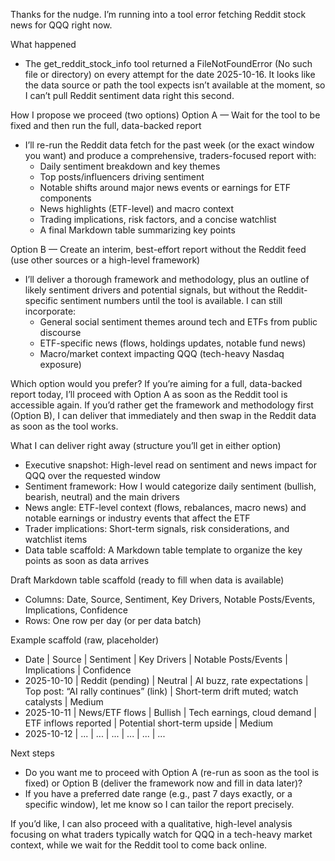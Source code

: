 Thanks for the nudge. I’m running into a tool error fetching Reddit stock news for QQQ right now.

What happened
- The get_reddit_stock_info tool returned a FileNotFoundError (No such file or directory) on every attempt for the date 2025-10-16. It looks like the data source or path the tool expects isn’t available at the moment, so I can’t pull Reddit sentiment data right this second.

How I propose we proceed (two options)
Option A — Wait for the tool to be fixed and then run the full, data-backed report
- I’ll re-run the Reddit data fetch for the past week (or the exact window you want) and produce a comprehensive, traders-focused report with:
  - Daily sentiment breakdown and key themes
  - Top posts/influencers driving sentiment
  - Notable shifts around major news events or earnings for ETF components
  - News highlights (ETF-level) and macro context
  - Trading implications, risk factors, and a concise watchlist
  - A final Markdown table summarizing key points

Option B — Create an interim, best-effort report without the Reddit feed (use other sources or a high-level framework)
- I’ll deliver a thorough framework and methodology, plus an outline of likely sentiment drivers and potential signals, but without the Reddit-specific sentiment numbers until the tool is available. I can still incorporate:
  - General social sentiment themes around tech and ETFs from public discourse
  - ETF-specific news (flows, holdings updates, notable fund news)
  - Macro/market context impacting QQQ (tech-heavy Nasdaq exposure)

Which option would you prefer? If you’re aiming for a full, data-backed report today, I’ll proceed with Option A as soon as the Reddit tool is accessible again. If you’d rather get the framework and methodology first (Option B), I can deliver that immediately and then swap in the Reddit data as soon as the tool works.

What I can deliver right away (structure you’ll get in either option)
- Executive snapshot: High-level read on sentiment and news impact for QQQ over the requested window
- Sentiment framework: How I would categorize daily sentiment (bullish, bearish, neutral) and the main drivers
- News angle: ETF-level context (flows, rebalances, macro news) and notable earnings or industry events that affect the ETF
- Trader implications: Short-term signals, risk considerations, and watchlist items
- Data table scaffold: A Markdown table template to organize the key points as soon as data arrives

Draft Markdown table scaffold (ready to fill when data is available)
- Columns: Date, Source, Sentiment, Key Drivers, Notable Posts/Events, Implications, Confidence
- Rows: One row per day (or per data batch)

Example scaffold (raw, placeholder)
- Date | Source | Sentiment | Key Drivers | Notable Posts/Events | Implications | Confidence
- 2025-10-10 | Reddit (pending) | Neutral | AI buzz, rate expectations | Top post: “AI rally continues” (link) | Short-term drift muted; watch catalysts | Medium
- 2025-10-11 | News/ETF flows | Bullish | Tech earnings, cloud demand | ETF inflows reported | Potential short-term upside | Medium
- 2025-10-12 | ... | ... | ... | ... | ... | ...

Next steps
- Do you want me to proceed with Option A (re-run as soon as the tool is fixed) or Option B (deliver the framework now and fill in data later)?
- If you have a preferred date range (e.g., past 7 days exactly, or a specific window), let me know so I can tailor the report precisely.

If you’d like, I can also proceed with a qualitative, high-level analysis focusing on what traders typically watch for QQQ in a tech-heavy market context, while we wait for the Reddit tool to come back online.